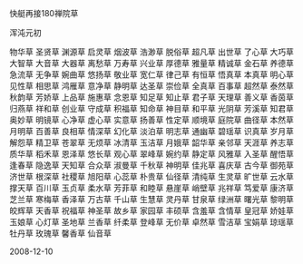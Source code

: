 快艇再接180禅院草

浑沌元初

 
物华草 圣贤草 渊源草 启灵草 烟波草 浩渺草 脱俗草 超凡草 出世草 了心草 
大巧草 大智草 大音草 大器草 离愁草 万寿草 兴业草 厚德草 雅量草 精诚草
金石草 养德草 急流草 无争草 婉曲草 悠扬草 敬业草 宽仁草 律己草 有恒草 
悟真草 本真草 明心草 见性草 相思草 鸿雁草 意净草 静明草 达圣草 崇俭草
全真草 百事草 超然草 泰然草 秋韵草 芳娇草 上品草 施惠草 念恩草 知足草
知止草 君子草 天理草 善义草 香茵草 归燕草 祥和草 创业草 守成草 积福草
知命草 神目草 和平草 光阴草 芳溪草 知君草 奥妙草 明镜草 心净草 虚心草
实意草 扬善草 性定草 顺境草 庭院草 曲径草 本然草 月明草 百善草 良相草
情深草 幻化草 淡泊草 明志草 通幽草 碧瑶草 识真草 岁月草 解怨草 精卫草
苍翠草 无烦草 冰清草 玉洁草 月娥草 韶华草 亲邻草 天涯草 养志草 质华草
稻禾草 恩泽草 悠长草 观心草 翠峰草 婉约草 静定草 风雅草 入圣草 醒悟草
逢春草 隐逸草 天知草 合众草 淑曼草 千秋草 神明草 佳兆草 喜庆草 古今草
御苑草 济世草 根深草 社稷草 旭阳草 心蕊草 朴贵草 仙径草 清纯草 生灵草
旷世草 云水草 撑天草 百川草 玉贞草 柔水草 芳菲草 和睦草 悬崖草 峭壁草
兆祥草 笃爱草 康济草 芝兰草 寒梅草 香泽草 万古草 千山草 生慧草 灵丹草
甘泉草 绿洲草 曙光草 黎明草 皎辉草 天香草 祝福草 神圣草 故乡草 家园草
丰硕草 含羞草 含情草 皇冠草 娇娃草 玉娘草 心灯草 圣地草 兰香草 纤柔草
登峰草 无价草 卓然草 雪洁草 宝娟草 琼瑶草 牡丹草 玫瑰草 馨香草 仙音草
 
2008-12-10
 


